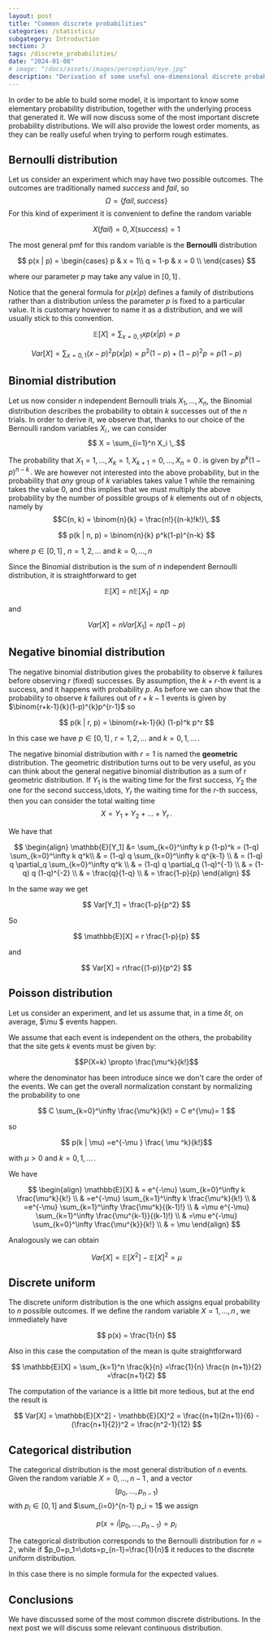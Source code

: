 ```yaml
---
layout: post
title: "Common discrete probabilities"
categories: /statistics/
subgategory: Introduction
section: 3
tags: /discrete_probabilities/
date: "2024-01-08"
# image: "/docs/assets/images/perception/eye.jpg"
description: "Derivation of some useful one-dimensional discrete probabilities"
---
```


In order to be able to build some model, it is important to 
know some elementary probability distribution, together
with the underlying process that generated it.
We will now discuss some of the most important discrete probability distributions.
We will also provide the lowest order moments,
as they can be really useful when trying to perform rough estimates.

## Bernoulli distribution

Let us consider an experiment which may have two possible outcomes.
The outcomes are traditionally named *success* and *fail*,
so 
$$\Omega = \left\{fail, success\right\}$$
For this kind of experiment it is convenient to define
the random variable 

$$X(fail) = 0, X(success) = 1$$

The most general pmf for this random variable is the **Bernoulli**
distribution

$$
p(x | p) = 
\begin{cases}
p & x = 1\\
q = 1-p & x = 0 \\
\end{cases}
$$

where our parameter $p$ may take any value in $[0, 1]\,.$

Notice that the general formula for $p(x | p)$ defines a family of distributions
rather than a distribution unless the parameter $p$ is fixed to a particular value.
It is customary however to name it as a distribution, and we will usually stick to this convention.

$$
\mathbb{E}[X] = \sum_{x=0, 1} x p(x | p) = p
$$

$$
Var[X] = \sum_{x=0, 1} (x-p)^2 p(x | p) = p^2(1-p) + (1-p)^2 p = p(1-p)
$$

## Binomial distribution

Let us now consider $n$ independent Bernoulli trials $X_1,\dots,X_n$,
the Binomial distribution describes the probability to
obtain $k$ successes out of the $n$ trials.
In order to derive it, we observe that, thanks to our choice of the Bernoulli
random variables $X_i\,,$ we can consider
$$ X = \sum_{i=1}^n X_i \,.$$

The probability that $X_1=1,\dots,X_k=1,X_{k+1}=0,\dots,X_n=0\,.$
is given by $p^k(1-p)^{n-k}\,.$
We are however not interested into the above probability,
but in the probability that *any* group of $k$ variables
takes value 1 while the remaining takes the value 0,
and this implies that we must multiply the above probability by the
number of possible groups of $k$ elements out of $n$ objects,
namely by $$C(n, k) = \binom{n}{k} = \frac{n!}{(n-k)!k!}\,.$$

$$
p(k | n, p) = \binom{n}{k} p^k(1-p)^{n-k}
$$

where $p \in [0, 1]\,,$ $n=1,2,\dots$ and $k=0,\dots,n$

Since the Binomial distribution is the sum of $n$ independent Bernoulli distribution,
it is straightforward to get

$$
\mathbb{E}[X] = n \mathbb{E}[X_1] = n p
$$

and

$$
Var[X] = n Var[X_1] = n p (1-p)
$$

## Negative binomial distribution

The negative binomial distribution gives the probability
to observe $k$ failures before observing $r$ (fixed) successes.
By assumption, the $k+r$-th event is a success, and it happens with probability $p$.
As before we can show that the probability to observe
$k$ failures out of $r+k-1$ events is given by $\binom{r+k-1}{k}(1-p)^{k}p^{r-1}$
so

$$
p(k | r, p) = \binom{r+k-1}{k} (1-p)^k p^r
$$

In this case we have $p\in [0, 1]\,,$ $r=1,2,\dots$ and $k=0,1,\dots\,.$

The negative binomial distribution with $r=1$ is named the **geometric**
distribution.
The geometric distribution turns out to be very useful,
as you can think about the general negative binomial distribution as a sum of r
geometric distribution.
If $Y_1$ is the waiting time for the first success, $Y_2$ the one for the second success,\dots,
$Y_r$ the waiting time for the $r$-th success, then you can consider the total waiting
time
$$ X = Y_1 + Y_2 + \dots + Y_r\,.$$

We have that

$$
\begin{align}
\mathbb{E}[Y_1] &= \sum_{k=0}^\infty k p (1-p)^k = (1-q) \sum_{k=0}^\infty k q^k\\
&
= (1-q) q \sum_{k=0}^\infty k q^{k-1}
\\ &
= (1-q) q \partial_q \sum_{k=0}^\infty q^k
\\ &
= (1-q) q \partial_q (1-q)^{-1} 
\\ &
= (1-q) q (1-q)^{-2}
\\ &
= \frac{q}{1-q} 
\\ &
= \frac{1-p}{p}
\end{align}
$$

In the same way we get

$$
Var[Y_1] = \frac{1-p}{p^2}
$$

So

$$
\mathbb{E}[X] = r \frac{1-p}{p}
$$

and

$$
Var[X] = r\frac{(1-p)}{p^2}
$$

## Poisson distribution

Let us consider an experiment,
and let us assume that, in a time $\delta t$, on average,
 $\mu $ events happen.

We assume that each event is independent on the others,
the probability that the site gets $k$ events
must be given by:

$$P(X=k) \propto \frac{\mu^k}{k!}$$

where the denominator has been introduce
since we don't care the order of the events.
We can get the overall normalization constant by normalizing the probability to one

$$
C \sum_{k=0}^\infty \frac{\mu^k}{k!} = C e^{\mu}= 1 $$

so

$$
p(k | \mu) =e^{-\mu } \frac{ \mu ^k}{k!}$$

with $\mu > 0$ and $k=0,1,\dots\,.$

We have

$$
\begin{align}
\mathbb{E}[X] & = 
e^{-\mu} \sum_{k=0}^\infty k \frac{\mu^k}{k!}
\\ &
=e^{-\mu} \sum_{k=1}^\infty k \frac{\mu^k}{k!}
\\ &
=e^{-\mu} \sum_{k=1}^\infty \frac{\mu^k}{(k-1)!}
\\ &
=\mu e^{-\mu} \sum_{k=1}^\infty \frac{\mu^{k-1}}{(k-1)!}
\\ &
=\mu e^{-\mu} \sum_{k=0}^\infty \frac{\mu^{k}}{k!}
\\ &
= \mu
\end{align}
$$

Analogously we can obtain

$$
Var[X] = \mathbb{E}[X^2] - \mathbb{E}[X]^2 = \mu
$$

## Discrete uniform

The discrete uniform distribution is the one which assigns equal
probability to $n$ possible outcomes.
If we define the random variable $X=1,\dots,n\,,$ we immediately have

$$
p(x) = \frac{1}{n}
$$

Also in this case the computation of the mean is quite straightforward

$$
\mathbb{E}[X] = \sum_{k=1}^n \frac{k}{n} =\frac{1}{n} \frac{n (n+1)}{2} =\frac{n+1}{2}
$$

The computation of the variance is a little bit more tedious, but at the end the result is

$$
Var[X] = \mathbb{E}[X^2] - \mathbb{E}[X]^2 = \frac{(n+1)(2n+1)}{6} - (\frac{n+1}{2})^2 = \frac{n^2-1}{12}
$$

## Categorical distribution

The categorical distribution is the most general distribution
of $n$ events.
Given the random variable $X=0,\,\dots,n-1\,,$ 
and a vector $$(p_0,\dots,p_{n-1})$$ with $p_i \in [0, 1]$ and $\sum_{i=0}^{n-1} p_i = 1$
we assign

$$
p(x=i | p_0,\dots,p_{n-1}) = p_i
$$

The categorical distribution corresponds to the Bernoulli distribution
for $n=2\,,$ while if $p_0=p_1=\dots=p_{n-1}=\frac{1}{n}$ it reduces
to the discrete uniform distribution.

In this case there is no simple formula for the expected values.

## Conclusions
We have discussed some of the most common discrete distributions.
In the next post we will discuss some relevant continuous distribution.
